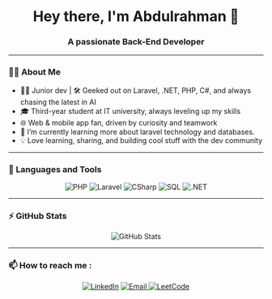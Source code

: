 <!-- Header Section -->
<h1 align="center">Hey there, I'm Abdulrahman 👋</h1>
<h3 align="center">A passionate Back-End Developer</h3>

---

<!-- About Me Section -->
### 👨‍💻 About Me
- 👨‍💻 Junior dev | 🛠️ Geeked out on Laravel, .NET, PHP, C#, and always chasing the latest in AI
- 🎓 Third-year student at IT university, always leveling up my skills
- 🌐 Web & mobile app fan, driven by curiosity and teamwork
- 🌱 I’m currently learning more about laravel technology and databases. 
- 💡 Love learning, sharing, and building cool stuff with the dev community

<!---
Abdulrahman-Ottman/Abdulrahman-Ottman is a ✨ special ✨ repository because its `README.md` (this file) appears on your GitHub profile.
You can click the Preview link to take a look at your changes.
--->


---

<!-- Languages and Tools Section -->
### 🚀 Languages and Tools
<p align="center">
    <img src="https://img.shields.io/badge/-PHP-777BB4?logo=php&logoColor=white&style=for-the-badge" alt="PHP">
    <img src="https://img.shields.io/badge/-Laravel-FF2D20?logo=laravel&logoColor=white&style=for-the-badge" alt="Laravel">
    <img src="https://img.shields.io/badge/-C%23-239120?logo=csharp&logoColor=white&style=for-the-badge" alt="CSharp">
    <img src="https://img.shields.io/badge/-SQL-CC2927?logo=microsoft-sql-server&logoColor=white&style=for-the-badge" alt="SQL">
    <img src="https://img.shields.io/badge/-.NET-512BD4?logo=dotnet&logoColor=white&style=for-the-badge" alt=".NET">
</p>

---

<!-- Stats Section -->
### ⚡ GitHub Stats
<p align="center">
    <img src="https://github-readme-stats.vercel.app/api?username=Abdulrahman-Ottman&show_icons=true&theme=radical" alt="GitHub Stats">
</p>

---

<!-- Let's Connect Section -->
### 📫 How to reach me :
<p align="center">
    <a href="www.linkedin.com/in/abdulrahman-othman-03a1b6330"><img src="https://img.shields.io/badge/-LinkedIn-0A66C2?logo=linkedin&logoColor=white&style=for-the-badge" alt="LinkedIn"></a>
<a href="mailto:abdulrahman.othman.sy@gmail.com">
    <img src="https://img.shields.io/badge/-Email-D14836?logo=gmail&logoColor=white&style=for-the-badge" alt="Email">
</a>
<a href="https://leetcode.com/u/Abdulrahman-othman"><img src="https://img.shields.io/badge/-LeetCode-FFA116?logo=leetcode&logoColor=black&style=for-the-badge" alt="LeetCode"></a>
</p>
